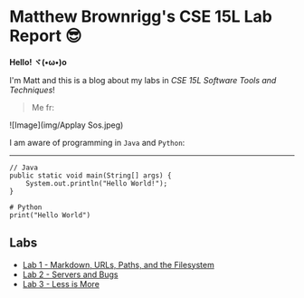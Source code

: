# Matthew Brownrigg's CSE 15L Lab Report 😎

**Hello! ヾ(•ω•)o** 

I'm Matt and this is a blog about my labs in *CSE 15L Software Tools and Techniques*! 

>Me fr:

![Image](img/Applay Sos.jpeg)

I am aware of programming in `Java` and `Python`:

---
```
// Java
public static void main(String[] args) {
    System.out.println("Hello World!");
}

# Python
print("Hello World")
```

## Labs
- [Lab 1 - Markdown, URLs, Paths, and the Filesystem](https://thinkr3.github.io/cse15l-lab-reports/lab1.html) 
- [Lab 2 - Servers and Bugs](https://thinkr3.github.io/cse15l-lab-reports/lab2/lab2.html) 
- [Lab 3 - Less is More](https://thinkr3.github.io/cse15l-lab-reports/lab3/lab3.html) 
